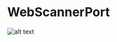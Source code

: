 # WebScannerPort

![alt text](https://github.com/DominikFerenc/WebScannerPort/blob/master/app.png?raw=true)
